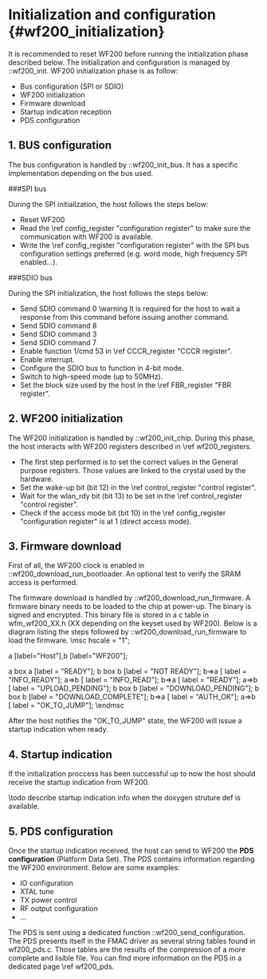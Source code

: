 Initialization and configuration {#wf200_initialization}  
============

It is recommended to reset WF200 before running the initialization phase described below.
The initialization and configuration is managed by ::wf200_init. WF200 initialization phase is as follow:
* Bus configuration (SPI or SDIO)
* WF200 initialization
* Firmware download
* Startup indication reception
* PDS configuration

## 1. BUS configuration
The bus configuration is handled by ::wf200_init_bus. It has a specific implementation depending on the bus used.

###SPI bus

During the SPI initialization, the host follows the steps below:
* Reset WF200
* Read the \ref config_register "configuration register" to make sure the communication with WF200 is available.
* Write the \ref config_register "configuration register" with the SPI bus configuration settings preferred (e.g. word mode, high frequency SPI enabled...).

###SDIO bus

During the SPI initialization, the host follows the steps below:
* Send SDIO command 0 \warning It is required for the host to wait a response from this command before issuing another command.
* Send SDIO command 8
* Send SDIO command 3
* Send SDIO command 7 
* Enable function 1/cmd 53 in \ref CCCR_register "CCCR register".
* Enable interrupt.
* Configure the SDIO bus to function in 4-bit mode.
* Switch to high-speed mode (up to 50MHz).
* Set the block size used by the host in the \ref FBR_register "FBR register".

## 2. WF200 initialization
The WF200 initialization is handled by ::wf200_init_chip. During this phase, the host interacts with WF200 registers described in \ref wf200_registers.
* The first step performed is to set the correct values in the General purpose registers. Those values are linked to the crystal used by the hardware.
* Set the wake-up bit (bit 12) in the \ref control_register "control register".
* Wait for the wlan_rdy bit (bit 13) to be set in the \ref control_register "control register".
* Check if the access mode bit (bit 10) in the \ref config_register "configuration register" is at 1 (direct access mode).

## 3. Firmware download 

First of all, the WF200 clock is enabled in ::wf200_download_run_bootloader. An optional test to verify the SRAM access is performed.

The firmware download is handled by ::wf200_download_run_firmware.
A firmware binary needs to be loaded to the chip at power-up. The binary is signed and encrypted. This binary file is stored in a c table in wfm_wf200_XX.h (XX depending on the keyset used by WF200).
Below is a diagram listing the steps followed by ::wf200_download_run_firmware to load the firmware.
\msc 
  hscale = "1"; 

  a [label="Host"],b [label="WF200"];

  a box a [label = "READY"]; 
  b box b [label = "NOT READY"]; 
  b=>a [ label = "INFO_READY"]; 
  a=>b [ label = "INFO_READ"]; 
  b=>a [ label = "READY"];
  a=>b [ label = "UPLOAD_PENDING"]; 
  b box b [label = "DOWNLOAD_PENDING"]; 
  b box b [label = "DOWNLOAD_COMPLETE"]; 
  b=>a [ label = "AUTH_OK"];
  a=>b [ label = "OK_TO_JUMP"]; 
\endmsc

After the host notifies the "OK_TO_JUMP" state, the WF200 will issue a startup indication when ready. 

## 4. Startup indication
If the initialization proccess has been successful up to now the host should receive the startup indication from WF200. 

\todo describe startup indication info when the doxygen struture def is available.

## 5. PDS configuration
Once the startup indication received, the host can send to WF200 the **PDS configuration** (Platform Data Set). The PDS contains information regarding the WF200 environment. Below are some examples:
* IO configuration
* XTAL tune
* TX power control
* RF output configuration
* ...

The PDS is sent using a dedicated function ::wf200_send_configuration.
The PDS presents itself in the FMAC driver as several string tables found in wf200_pds.c. Those tables are the results of the compression of a more complete and lisible file. 
You can find more information on the PDS in a dedicated page \ref wf200_pds.

